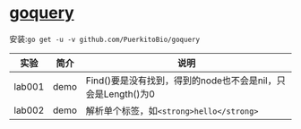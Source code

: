 # [goquery](https://github.com/PuerkitoBio/goquery)
安装:`go get -u -v github.com/PuerkitoBio/goquery`

|实验|简介|说明|
|---|---|---|
|lab001|demo|Find()要是没有找到，得到的node也不会是nil，只会是Length()为0|
|lab002|demo|解析单个标签，如`<strong>hello</strong>`|